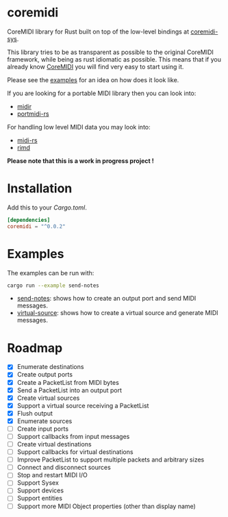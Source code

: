 # coremidi

CoreMIDI library for Rust built on top of the low-level bindings at [coremidi-sys](https://github.com/jonas-k/coremidi-sys).

This library tries to be as transparent as possible to the original CoreMIDI framework, while being as rust idiomatic as possible. This means that if you already know [CoreMIDI](https://developer.apple.com/reference/coremidi) you will find very easy to start using it.

Please see the [examples](examples) for an idea on how does it look like.

If you are looking for a portable MIDI library then you can look into:
- [midir](https://github.com/Boddlnagg/midir)
- [portmidi-rs](https://github.com/musitdev/portmidi-rs)

For handling low level MIDI data you may look into:
- [midi-rs](https://github.com/samdoshi/midi-rs)
- [rimd](https://github.com/RustAudio/rimd)

**Please note that this is a work in progress project !**

# Installation

Add this to your *Cargo.toml*.

```toml
[dependencies]
coremidi = "^0.0.2"
```

# Examples

The examples can be run with:

```sh
cargo run --example send-notes
```

- [send-notes](examples/send-notes.rs): shows how to create an output port and send MIDI messages.
- [virtual-source](examples/virtual-source.rs): shows how to create a virtual source and generate MIDI messages.

# Roadmap

- [x] Enumerate destinations
- [x] Create output ports
- [x] Create a PacketList from MIDI bytes
- [x] Send a PacketList into an output port
- [x] Create virtual sources
- [x] Support a virtual source receiving a PacketList
- [x] Flush output
- [x] Enumerate sources
- [ ] Create input ports
- [ ] Support callbacks from input messages
- [ ] Create virtual destinations
- [ ] Support callbacks for virtual destinations
- [ ] Improve PacketList to support multiple packets and arbitrary sizes
- [ ] Connect and disconnect sources
- [ ] Stop and restart MIDI I/O
- [ ] Support Sysex
- [ ] Support devices
- [ ] Support entities
- [ ] Support more MIDI Object properties (other than display name)
